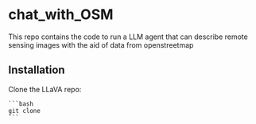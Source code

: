# chat_with_OSM
This repo contains the code to run a LLM agent that can describe remote sensing images with the aid of data from openstreetmap

## Installation

Clone the LLaVA repo:
    
    ```bash
    git clone
    ```